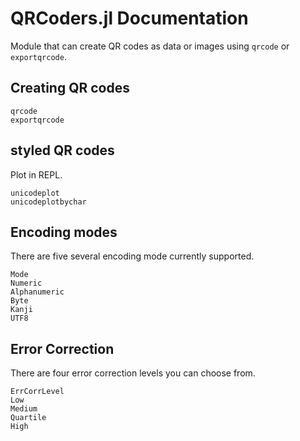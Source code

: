 # QRCoders.jl Documentation

Module that can create QR codes as data or images using `qrcode` or `exportqrcode`.

## Creating QR codes

```@docs
qrcode
exportqrcode
```

## styled QR codes

Plot in REPL.

```@docs
unicodeplot
unicodeplotbychar
```

## Encoding modes
There are five several encoding mode currently supported.

```@docs
Mode
Numeric
Alphanumeric
Byte
Kanji
UTF8
```

## Error Correction
There are four error correction levels you can choose from.

```@docs
ErrCorrLevel
Low
Medium
Quartile
High
```
